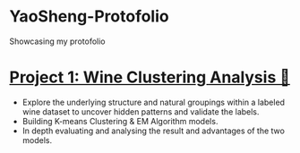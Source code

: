 # YaoSheng-Protofolio
Showcasing my protofolio

# [Project 1: Wine Clustering Analysis 🍷](https://github.com/YaoSheng-Yu/Wine_Cluster_Analysis)

-  Explore the underlying structure and natural groupings within a labeled wine dataset to uncover hidden patterns and validate the labels.
-  Building K-means Clustering & EM Algorithm models.
-  In depth evaluating and analysing the result and advantages of the two models.
